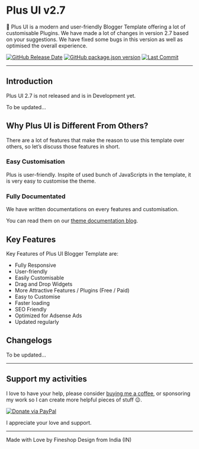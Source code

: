 # Plus UI v2.7

🥇 Plus UI is a modern and user-friendly Blogger Template offering a lot of customisable Plugins. We have made a lot of changes in version 2.7 based on your suggestions. We have fixed some bugs in this version as well as optimised the overall experience.

[![GitHub Release Date](https://img.shields.io/github/release-date/fineshop/plus-ui)](https://www.fineshopdesign.com/plus-ui/releases)
[![GitHub package.json version](https://img.shields.io/github/package-json/v/fineshop/plus-ui)](https://www.fineshopdesign.com/plus-ui/versions)
[![Last Commit](https://img.shields.io/github/last-commit/fineshop/plus-ui/2.7)](https://www.fineshopdesign.com/plus-ui)

* * *

## Introduction

Plus UI 2.7 is not released and is in Development yet.

To be updated...

## Why Plus UI is Different From Others?

There are a lot of features that make the reason to use this template over others, so let’s discuss those features in short.

### Easy Customisation

Plus is user-friendly. Inspite of used bunch of JavaScripts in the template, it is very easy to customise the theme.

### Fully Documentated

We have written documentations on every features and customisation.

You can read them on our [theme documentation blog](https://theme.fineshopdesign.com/plus-ui).

## Key Features

Key Features of Plus UI Blogger Template are:

- Fully Responsive
- User-friendly
- Easily Customisable
- Drag and Drop Widgets
- More Attractive Features / Plugins (Free / Paid)
- Easy to Customise
- Faster loading
- SEO Friendly
- Optimized for Adsense Ads
- Updated regularly

## Changelogs

To be updated...

* * *

## Support my activities

I love to have your help, please consider [buying me a coffee](https://www.paypal.me/fineshopdesign), or sponsoring my work so I can create more helpful pieces of stuff 😉.

[![Donate via PayPal](https://img.shields.io/badge/Donate-Paypal-blue)](https://www.paypal.me/fineshopdesign)

I appreciate your love and support.

* * *

Made with Love by Fineshop Design from India (IN)

